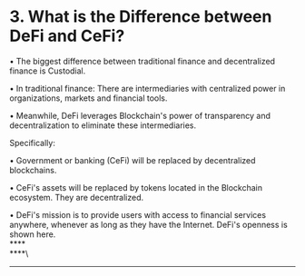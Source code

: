 # 3. What is the Difference between DeFi and CeFi?

• The biggest difference between traditional finance and decentralized finance is Custodial.

• In traditional finance: There are intermediaries with centralized power in organizations, markets and financial tools.

• Meanwhile, DeFi leverages Blockchain's power of transparency and decentralization to eliminate these intermediaries.

Specifically:

• Government or banking (CeFi) will be replaced by decentralized blockchains.

• CeFi's assets will be replaced by tokens located in the Blockchain ecosystem. They are decentralized.

• DeFi's mission is to provide users with access to financial services anywhere, whenever as long as they have the Internet. DeFi's openness is shown here.\
****\
****\
****
